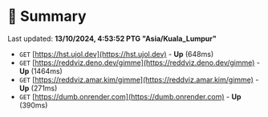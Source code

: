 # 📖 Summary
Last updated: **13/10/2024, 4:53:52 PTG "Asia/Kuala_Lumpur"**

- `GET` [https://hst.ujol.dev](https://hst.ujol.dev) - **Up** (648ms)
- `GET` [https://reddviz.deno.dev/gimme](https://reddviz.deno.dev/gimme) - **Up** (1464ms)
- `GET` [https://reddviz.amar.kim/gimme](https://reddviz.amar.kim/gimme) - **Up** (271ms)
- `GET` [https://dumb.onrender.com](https://dumb.onrender.com) - **Up** (390ms)
